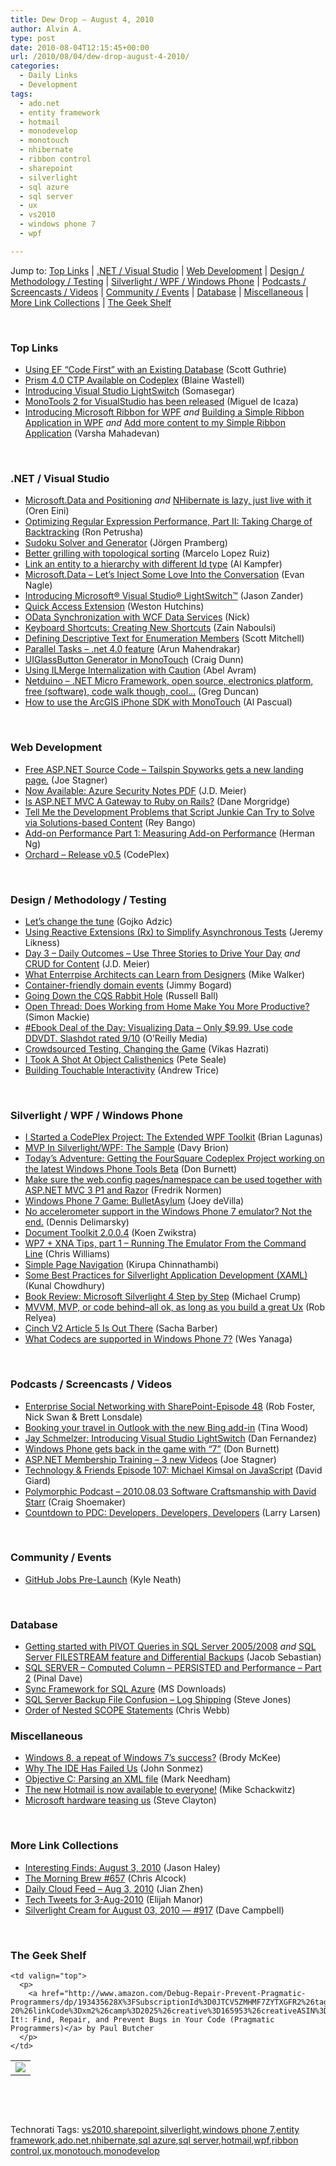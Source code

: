 ```yaml
---
title: Dew Drop – August 4, 2010
author: Alvin A.
type: post
date: 2010-08-04T12:15:45+00:00
url: /2010/08/04/dew-drop-august-4-2010/
categories:
  - Daily Links
  - Development
tags:
  - ado.net
  - entity framework
  - hotmail
  - monodevelop
  - monotouch
  - nhibernate
  - ribbon control
  - sharepoint
  - silverlight
  - sql azure
  - sql server
  - ux
  - vs2010
  - windows phone 7
  - wpf

---
```

Jump to: [Top Links][1] | [.NET / Visual Studio][2] | [Web Development][3] | [Design / Methodology / Testing][4] | [Silverlight / WPF / Windows Phone][5] | [Podcasts / Screencasts / Videos][6] | [Community / Events][7] | [Database][8] | [Miscellaneous][9] | [More Link Collections][10] | [The Geek Shelf][11] 

&#160;

### <a name="top"></a>Top Links

  * [Using EF “Code First” with an Existing Database][12] (Scott Guthrie)
  * [Prism 4.0 CTP Available on Codeplex][13] (Blaine Wastell)
  * [Introducing Visual Studio LightSwitch][14] (Somasegar)
  * [MonoTools 2 for VisualStudio has been released][15] (Miguel de Icaza)
  * [Introducing Microsoft Ribbon for WPF][16]&#160;_and_&#160;<a href="http://blogs.msdn.com/b/wpf/archive/2010/08/03/building-a-simple-ribbon-application-in-wpf.aspx" target="_blank">Building a Simple Ribbon Application in WPF</a> _and_&#160;<a href="http://blogs.msdn.com/b/wpf/archive/2010/08/04/add-more-content-to-my-simple-ribbon-application.aspx" target="_blank">Add more content to my Simple Ribbon Application</a> (Varsha Mahadevan)

&#160;

### <a name="dotnet"></a>.NET / Visual Studio

  * [Microsoft.Data and Positioning][17] _and_&#160;[NHibernate is lazy, just live with it][18] (Oren Eini)
  * [Optimizing Regular Expression Performance, Part II: Taking Charge of Backtracking][19] (Ron Petrusha)
  * [Sudoku Solver and Generator][20] (Jörgen Pramberg)
  * [Better grilling with topological sorting][21] (Marcelo Lopez Ruiz)
  * [Link an entity to a hierarchy with different Id type][22] (Al Kampfer)
  * [Microsoft.Data – Let’s Inject Some Love Into the Conversation][23] (Evan Nagle)
  * [Introducing Microsoft® Visual Studio® LightSwitch™][24] (Jason Zander)
  * [Quick Access Extension][25] (Weston Hutchins)
  * <a href="http://nicksnettravels.builttoroam.com/post/2010/08/03/OData-Synchronization-with-WCF-Data-Services.aspx" target="_blank">OData Synchronization with WCF Data Services</a> (Nick)
  * [Keyboard Shortcuts: Creating New Shortcuts][26] (Zain Naboulsi)
  * [Defining Descriptive Text for Enumeration Members][27] (Scott Mitchell)
  * [Parallel Tasks &#8211; .net 4.0 feature][28] (Arun Mahendrakar)
  * [UIGlassButton Generator in MonoTouch][29] (Craig Dunn)
  * [Using ILMerge Internalization with Caution][30] (Abel Avram)
  * [Netduino &#8211; .NET Micro Framework, open source, electronics platform, free (software), code walk though, cool…][31] (Greg Duncan)
  * [How to use the ArcGIS iPhone SDK with MonoTouch][32] (Al Pascual)

&#160;

### <a name="web"></a>Web Development

  * [Free ASP.NET Source Code – Tailspin Spyworks gets a new landing page.][33] (Joe Stagner)
  * [Now Available: Azure Security Notes PDF][34] (J.D. Meier)
  * [Is ASP.NET MVC A Gateway to Ruby on Rails?][35] (Dane Morgridge)
  * [Tell Me the Development Problems that Script Junkie Can Try to Solve via Solutions-based Content][36] (Rey Bango)
  * [Add-on Performance Part 1: Measuring Add-on Performance][37] (Herman Ng)
  * [Orchard &#8211; Release v0.5][38] (CodePlex)

&#160;

### <a name="design"></a>Design / Methodology / Testing

  * [Let’s change the tune][39] (Gojko Adzic)
  * [Using Reactive Extensions (Rx) to Simplify Asynchronous Tests][40] (Jeremy Likness)
  * [Day 3 – Daily Outcomes – Use Three Stories to Drive Your Day][41] _and_ [CRUD for Content][42] (J.D. Meier)
  * [What Enterrpise Architects can Learn from Designers][43] (Mike Walker)
  * [Container-friendly domain events][44] (Jimmy Bogard)
  * [Going Down the CQS Rabbit Hole][45] (Russell Ball)
  * [Open Thread: Does Working from Home Make You More Productive?][46] (Simon Mackie)
  * [#Ebook Deal of the Day: Visualizing Data &#8211; Only $9.99. Use code DDVDT. Slashdot rated 9/10][47] (O&#8217;Reilly Media)
  * [Crowdsourced Testing, Changing the Game][48] (Vikas Hazrati)
  * [I Took A Shot At Object Calisthenics][49] (Pete Seale)
  * [Building Touchable Interactivity][50] (Andrew Trice)

&#160;

### <a name="silverlight"></a>Silverlight / WPF / Windows Phone

  * [I Started a CodePlex Project: The Extended WPF Toolkit][51] (Brian Lagunas)
  * [MVP In Silverlight/WPF: The Sample][52] (Davy Brion)
  * [Today’s Adventure: Getting the FourSquare Codeplex Project working on the latest Windows Phone Tools Beta][53] (Don Burnett)
  * [Make sure the web.config pages/namespace can be used together with ASP.NET MVC 3 P1 and Razor][54] (Fredrik Normen)
  * [Windows Phone 7 Game: BulletAsylum][55] (Joey deVilla)
  * [No accelerometer support in the Windows Phone 7 emulator? Not the end.][56] (Dennis Delimarsky)
  * [Document Toolkit 2.0.0.4][57] (Koen Zwikstra)
  * [WP7 + XNA Tips, part 1 &#8211; Running The Emulator From the Command Line][58] (Chris Williams)
  * [Simple Page Navigation][59] (Kirupa Chinnathambi)
  * [Some Best Practices for Silverlight Application Development (XAML)][60] (Kunal Chowdhury)
  * [Book Review: Microsoft Silverlight 4 Step by Step][61] (Michael Crump)
  * [MVVM, MVP, or code behind–all ok, as long as you build a great Ux][62] (Rob Relyea)
  * [Cinch V2 Article 5 Is Out There][63] (Sacha Barber)
  * [What Codecs are supported in Windows Phone 7?][64] (Wes Yanaga)

&#160;

### <a name="podcasts"></a>Podcasts / Screencasts / Videos

  * [Enterprise Social Networking with SharePoint-Episode 48][65] (Rob Foster, Nick Swan & Brett Lonsdale)
  * [Booking your travel in Outlook with the new Bing add-in][66] (Tina Wood)
  * [Jay Schmelzer: Introducing Visual Studio LightSwitch][67] (Dan Fernandez)
  * [Windows Phone gets back in the game with “7”][68] (Don Burnett)
  * [ASP.NET Membership Training – 3 new Videos][69] (Joe Stagner)
  * [Technology & Friends Episode 107: Michael Kimsal on JavaScript][70] (David Giard)
  * [Polymorphic Podcast &#8211; 2010.08.03 Software Craftsmanship with David Starr][71] (Craig Shoemaker)
  * [Countdown to PDC: Developers, Developers, Developers][72] (Larry Larsen)

&#160;

### <a name="events"></a>Community / Events

  * [GitHub Jobs Pre-Launch][73] (Kyle Neath)

&#160;

### <a name="db"></a>Database

  * [Getting started with PIVOT Queries in SQL Server 2005/2008][74] _and_&#160;[SQL Server FILESTREAM feature and Differential Backups][75] (Jacob Sebastian)
  * [SQL SERVER – Computed Column – PERSISTED and Performance – Part 2][76] (Pinal Dave)
  * [Sync Framework for SQL Azure][77] (MS Downloads)
  * [SQL Server Backup File Confusion &#8211; Log Shipping][78] (Steve Jones)
  * [Order of Nested SCOPE Statements][79] (Chris Webb)

<a name="sp"></a>

### <a name="misc"></a>Miscellaneous

  * [Windows 8, a repeat of Windows 7&#8217;s success?][80] (Brody McKee)
  * [Why The IDE Has Failed Us][81] (John Sonmez)
  * [Objective C: Parsing an XML file][82] (Mark Needham)
  * [The new Hotmail is now available to everyone!][83] (Mike Schackwitz)
  * [Microsoft hardware teasing us][84] (Steve Clayton)

&#160;

### <a name="links"></a>More Link Collections

  * [Interesting Finds: August 3, 2010][85] (Jason Haley)
  * [The Morning Brew #657][86] (Chris Alcock)
  * [Daily Cloud Feed &#8211; Aug 3, 2010][87] (Jian Zhen)
  * [Tech Tweets for 3-Aug-2010][88] (Elijah Manor)
  * [Silverlight Cream for August 03, 2010 &#8212; #917][89] (Dave Campbell)

&#160;

### <a name="shelf"></a>The Geek Shelf

<table border="0" cellspacing="0" cellpadding="0">
  <tr>
    <td>
      <img data-recalc-dims="1" decoding="async" src="https://i0.wp.com/ecx.images-amazon.com/images/I/31xF4DWc2mL._SL160_.jpg?w=660" />
    </td>
    
    <td valign="top">
      <p>
        <a href="http://www.amazon.com/Debug-Repair-Prevent-Pragmatic-Programmers/dp/193435628X%3FSubscriptionId%3D0JTCV5ZMHMF7ZYTXGFR2%26tag%3Dbrdicr-20%26linkCode%3Dxm2%26camp%3D2025%26creative%3D165953%26creativeASIN%3D193435628X">Debug It!: Find, Repair, and Prevent Bugs in Your Code (Pragmatic Programmers)</a> by Paul Butcher
      </p>
    </td>
  </tr>
</table>



&#160;

<div style="padding-bottom: 0px; margin: 0px; padding-left: 0px; padding-right: 0px; display: inline; float: none; padding-top: 0px" id="scid:C16BAC14-9A3D-4c50-9394-FBFEF7A93539:3a4b04e6-2d67-4f03-914e-1b4162e184b9" class="wlWriterEditableSmartContent">
  <!--dotnetkickit-->
</div>



&#160;

<div style="padding-bottom: 0px; margin: 0px; padding-left: 0px; padding-right: 0px; display: inline; float: none; padding-top: 0px" id="scid:0767317B-992E-4b12-91E0-4F059A8CECA8:30212cd4-ea64-4490-92e8-a16bae8108df" class="wlWriterEditableSmartContent">
  Technorati Tags: <a href="http://technorati.com/tags/vs2010" rel="tag">vs2010</a>,<a href="http://technorati.com/tags/sharepoint" rel="tag">sharepoint</a>,<a href="http://technorati.com/tags/silverlight" rel="tag">silverlight</a>,<a href="http://technorati.com/tags/windows+phone+7" rel="tag">windows phone 7</a>,<a href="http://technorati.com/tags/entity+framework" rel="tag">entity framework</a>,<a href="http://technorati.com/tags/ado.net" rel="tag">ado.net</a>,<a href="http://technorati.com/tags/nhibernate" rel="tag">nhibernate</a>,<a href="http://technorati.com/tags/sql+azure" rel="tag">sql azure</a>,<a href="http://technorati.com/tags/sql+server" rel="tag">sql server</a>,<a href="http://technorati.com/tags/hotmail" rel="tag">hotmail</a>,<a href="http://technorati.com/tags/wpf" rel="tag">wpf</a>,<a href="http://technorati.com/tags/ribbon+control" rel="tag">ribbon control</a>,<a href="http://technorati.com/tags/ux" rel="tag">ux</a>,<a href="http://technorati.com/tags/monotouch" rel="tag">monotouch</a>,<a href="http://technorati.com/tags/monodevelop" rel="tag">monodevelop</a>
</div>

 [1]: https://morningdew-bpc6g3a0fgaxdxcu.eastus2-01.azurewebsites.net/#top
 [2]: https://morningdew-bpc6g3a0fgaxdxcu.eastus2-01.azurewebsites.net/#dotnet
 [3]: https://morningdew-bpc6g3a0fgaxdxcu.eastus2-01.azurewebsites.net/#web
 [4]: https://morningdew-bpc6g3a0fgaxdxcu.eastus2-01.azurewebsites.net/#design
 [5]: https://morningdew-bpc6g3a0fgaxdxcu.eastus2-01.azurewebsites.net/#silverlight
 [6]: https://morningdew-bpc6g3a0fgaxdxcu.eastus2-01.azurewebsites.net/#podcasts
 [7]: https://morningdew-bpc6g3a0fgaxdxcu.eastus2-01.azurewebsites.net/#events
 [8]: https://morningdew-bpc6g3a0fgaxdxcu.eastus2-01.azurewebsites.net/#db
 [9]: https://morningdew-bpc6g3a0fgaxdxcu.eastus2-01.azurewebsites.net/#misc
 [10]: https://morningdew-bpc6g3a0fgaxdxcu.eastus2-01.azurewebsites.net/#links
 [11]: https://morningdew-bpc6g3a0fgaxdxcu.eastus2-01.azurewebsites.net/#shelf
 [12]: http://weblogs.asp.net/scottgu/archive/2010/08/03/using-ef-code-first-with-an-existing-database.aspx
 [13]: http://blogs.msdn.com/b/blaine/archive/2010/08/03/prism-4-0-ctp-available-on-codeplex.aspx
 [14]: http://blogs.msdn.com/b/somasegar/archive/2010/08/03/introducing-visual-studio-lightswitch.aspx
 [15]: http://tirania.org/blog/archive/2010/Aug-03.html
 [16]: http://blogs.msdn.com/b/wpf/archive/2010/08/03/introducing-microsoft-ribbon-for-wpf.aspx
 [17]: http://feedproxy.google.com/~r/AyendeRahien/~3/4uGhk86jgCY/microsoft.data-and-positioning.aspx
 [18]: http://feedproxy.google.com/~r/AyendeRahien/~3/Q_su_onV9vo/nhibernate-is-lazy-just-live-with-it.aspx
 [19]: http://blogs.msdn.com/b/bclteam/archive/2010/08/03/optimizing-regular-expression-performance-part-ii-taking-charge-of-backtracking.aspx
 [20]: http://www.codeproject.com/KB/game/sudoku.aspx
 [21]: http://blogs.msdn.com/b/marcelolr/archive/2010/08/03/better-grilling-with-topological-sorting.aspx
 [22]: http://feeds.dzone.com/~r/zones/dotnet/~3/Tsm3N9Htazg/link-entity-hierarchy
 [23]: http://feedproxy.google.com/~r/weirdlover/aoiX/~3/vUDPxn34ih0/
 [24]: http://blogs.msdn.com/b/jasonz/archive/2010/08/03/introducing-microsoft-visual-studio-lightswitch.aspx
 [25]: http://blogs.msdn.com/b/visualstudio/archive/2010/08/03/quick-access-extension.aspx
 [26]: http://feedproxy.google.com/~r/zainnab/~3/MO4A7NovA_4/keyboard-shortcuts-creating-new-shortcuts-vstiptool0063.aspx
 [27]: http://www.4guysfromrolla.com/articles/080410-1.aspx
 [28]: http://feedproxy.google.com/~r/nmarun/~3/0RHtacexipE/parallel-tasks-net-4-0-feature.aspx
 [29]: http://conceptdev.blogspot.com/2010/08/uiglassbutton-generator-in-monotouch.html
 [30]: http://www.infoq.com/news/2010/08/ILMerge
 [31]: http://coolthingoftheday.blogspot.com/2010/08/netduino-net-micro-framework-open.html
 [32]: http://weblogs.asp.net/albertpascual/archive/2010/08/02/how-to-use-the-arcgis-iphone-sdk-with-monotouch.aspx
 [33]: http://misfitgeek.com/blog/aspnet/free-asp-net-source-code-ndash-tailspin-spyworks-gets-a-new-landing-page/
 [34]: http://feedproxy.google.com/~r/jmeier/~3/Jj4WM03E1zU/now-available-azure-security-notes-pdf.aspx
 [35]: http://feeds.dzone.com/~r/zones/dotnet/~3/VMfVN7qnfLM/aspnet-mvc-gateway-ruby-rails
 [36]: http://feedproxy.google.com/~r/reybango/zSyW/~3/F7TwCuUffVA/
 [37]: http://blogs.msdn.com/b/ie/archive/2010/08/03/add-on-performance-part-1-measuring-add-on-performance.aspx
 [38]: http://orchard.codeplex.com/releases/view/45076
 [39]: http://gojko.net/2010/08/04/lets-change-the-tune/
 [40]: http://feedproxy.google.com/~r/CSharperImage/~3/Hxj--PYmGNw/using-reactive-extnesions-rx-to.html
 [41]: http://feedproxy.google.com/~r/SourcesOfInsight/~3/rLOCOy--FqI/
 [42]: http://feedproxy.google.com/~r/jmeier/~3/PRFTKdhlJfA/crud-for-content.aspx
 [43]: http://feedproxy.google.com/~r/MikeWalker/~3/dp6VF5j2rhk/what-enterrpise-architects-can-learn-from-designers.html
 [44]: http://feedproxy.google.com/~r/LosTechies/~3/bLoZaGyaTW8/container-friendly-domain-events.aspx
 [45]: http://feedproxy.google.com/~r/caffeinatedcoder/ProY/~3/raiPK_uxwXs/
 [46]: http://feedproxy.google.com/~r/Webworkerdaily/~3/wnfcwfB1pxs/
 [47]: http://feeds.oreilly.com/~r/oreilly/news/~3/aYLn-b0lZR0/
 [48]: http://www.infoq.com/news/2010/08/crowdsourced-testing
 [49]: http://www.pseale.com/blog/ITookAShotAtObjectCalisthenics.aspx
 [50]: http://feeds.oreilly.com/~r/oreilly/news/~3/QPBuLrO7oUQ/building-touchable-interactivi.html
 [51]: http://elegantcode.com/2010/08/03/i-started-a-codeplex-project-the-extended-wpf-toolkit/
 [52]: http://feedproxy.google.com/~r/davybrion/~3/vnnnW_LlO0g/
 [53]: http://feedproxy.google.com/~r/d4dotnet/~3/sc06HkXnlOQ/post.aspx
 [54]: http://weblogs.asp.net/fredriknormen/archive/2010/08/04/make-sure-the-web-config-pages-namespace-can-be-used-together-with-asp-net-mvc-3-p1-and-razor.aspx
 [55]: http://www.globalnerdy.com/2010/08/03/windows-phone-7-game-bulletasylum/
 [56]: http://feeds.dzone.com/~r/zones/dotnet/~3/PKDdFPEM25U/no-accelerometer-support
 [57]: http://firstfloorsoftware.com/blog/document-toolkit-2-0-0-4/
 [58]: http://feedproxy.google.com/~r/ChrisGWilliams/~3/0X6vCqmRGsw/141171.aspx
 [59]: http://www.kirupa.com/windowsphone/simple_page_navigation.htm
 [60]: http://feedproxy.google.com/~r/kunal2383/~3/G7TXGzXgNIo/some-best-practices-for-silverlight.html
 [61]: http://michaelcrump.net/archive/2010/08/03/book-review-microsoft-silverlight-4-step-by-step.aspx
 [62]: http://blogs.windowsclient.net/rob_relyea/archive/2010/08/03/mvvm-mvp-or-code-behind-all-ok-as-long-as-you-build-a-great-ux.aspx
 [63]: http://sachabarber.net/?p=794
 [64]: http://blogs.msdn.com/b/usisvde/archive/2010/08/03/what-codecs-are-supported-in-windows-phone-7.aspx
 [65]: http://www.sharepointpodshow.com/archive/2010/08/04/enterprise-social-networking-with-sharepoint-episode-48.aspx
 [66]: http://channel9.msdn.com/shows/TheOfficeBlog/Booking-your-travel-in-Outlook-with-the-new-Bing-add-in/
 [67]: http://channel9.msdn.com/posts/Dan/Jay-Schmelzer-Introducing-Visual-Studio-LightSwitch/
 [68]: http://feedproxy.google.com/~r/d4dotnet/~3/67ToZN6ZbAI/post.aspx
 [69]: http://misfitgeek.com/blog/aspnet/asp-net-membership-training-ndash-3-new-videos/
 [70]: http://feedproxy.google.com/~r/TechnologyAndFriends/~3/REyxEJdiiPc/tf107.aspx
 [71]: http://polymorphicpodcast.com/shows/craftsmanship/
 [72]: http://channel9.msdn.com/posts/LarryLarsen/Countdown-to-PDC-Developers-Developers-Developers/
 [73]: http://github.com/blog/687-github-jobs-pre-launch
 [74]: http://feedproxy.google.com/~r/ExploringBeyondRelational/~3/14VQwEspoXs/sql-server-2005-pivot-query.aspx
 [75]: http://feedproxy.google.com/~r/ExploringBeyondRelational/~3/yr-bGcOxJIE/sql-server-filestream-feature-and-differential-backups.aspx
 [76]: http://blog.sqlauthority.com/2010/08/04/sql-server-computed-column-persisted-and-performance-part-2/
 [77]: http://feedproxy.google.com/~r/MicrosoftDownloadCenter/~3/IxF3B7mRj8Y/details.aspx
 [78]: http://www.sqlservercentral.com/blogs/steve_jones/archive/2010/08/03/sql-server-backup-file-confusion-_2D00_-log-shipping.aspx
 [79]: http://feedproxy.google.com/~r/sqlserverpedia/~3/So7W9q9V99A/
 [80]: http://www.neowin.net/news/windows-8-a-repeat-of-windows-7
 [81]: http://simpleprogrammer.com/2010/08/03/why-the-ide-has-failed-us/
 [82]: http://feedproxy.google.com/~r/MarkNeedham/~3/jKL6dZUZOZc/
 [83]: http://windowsteamblog.com/windows_live/b/windowslive/archive/2010/08/03/the-new-hotmail-is-now-available-to-everyone.aspx
 [84]: http://blogs.msdn.com/b/stevecla01/archive/2010/08/04/microsoft-hardware-teasing-us.aspx
 [85]: http://jasonhaley.com/blog/post.aspx?id=98738430-a119-4028-88df-dec07a0d7b95
 [86]: http://feedproxy.google.com/~r/ReflectivePerspective/~3/CZg8ptS_yJM/
 [87]: http://feedproxy.google.com/~r/onsaas/~3/hcZsSkMTriQ/
 [88]: http://elijahmanor.com/webdevdotnet/post.aspx?id=70accd9a-7795-4506-be77-d830a68ba99d
 [89]: http://geekswithblogs.net/WynApseTechnicalMusings/archive/2010/08/03/141181.aspx